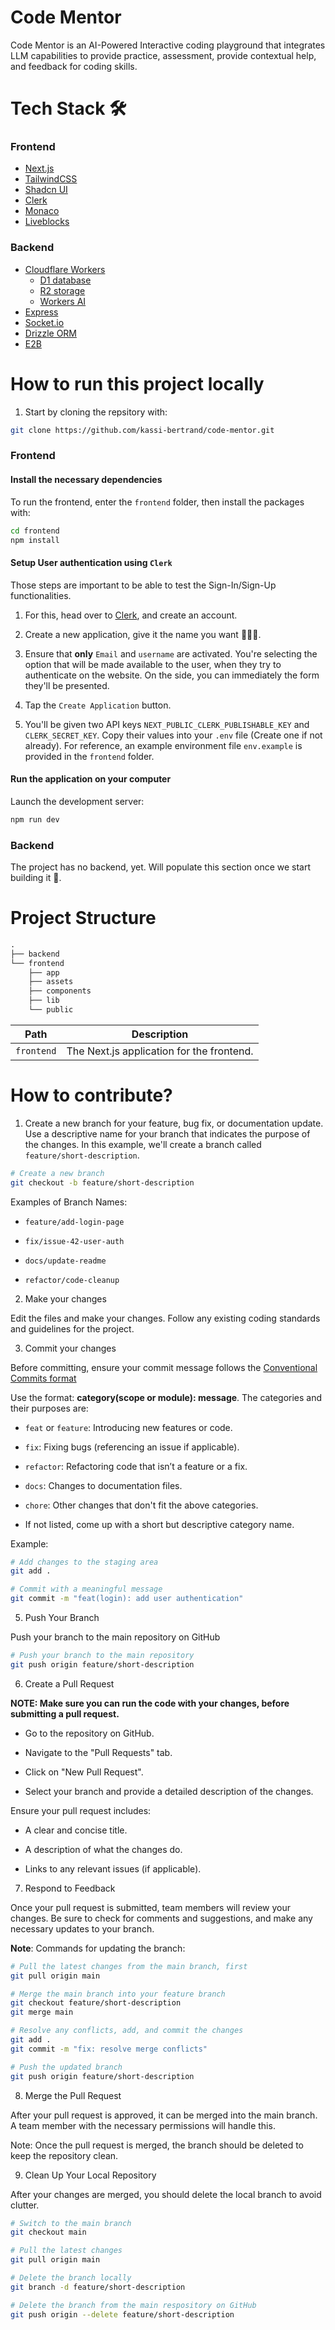 # Code Mentor

Code Mentor is an AI-Powered Interactive coding playground that integrates LLM capabilities to provide practice, assessment, provide contextual help, and feedback for coding skills.

# Tech Stack 🛠️

### Frontend

- [Next.js](https://nextjs.org/)
- [TailwindCSS](https://tailwindcss.com/)
- [Shadcn UI](https://ui.shadcn.com/)
- [Clerk](https://clerk.com/)
- [Monaco](https://microsoft.github.io/monaco-editor/)
- [Liveblocks](https://liveblocks.io/)

### Backend

- [Cloudflare Workers](https://developers.cloudflare.com/workers/)
  - [D1 database](https://developers.cloudflare.com/d1/)
  - [R2 storage](https://developers.cloudflare.com/r2/)
  - [Workers AI](https://developers.cloudflare.com/workers-ai/)
- [Express](https://expressjs.com/)
- [Socket.io](https://socket.io/)
- [Drizzle ORM](https://orm.drizzle.team/)
- [E2B](https://e2b.dev/)

# How to run this project locally

1. Start by cloning the repsitory with:

```sh
git clone https://github.com/kassi-bertrand/code-mentor.git
```

### Frontend

#### Install the necessary dependencies

To run the frontend, enter the `frontend` folder, then install the packages with:

```sh
cd frontend
npm install
```

#### Setup User authentication using `Clerk`

Those steps are important to be able to test the Sign-In/Sign-Up functionalities.

1. For this, head over to [Clerk](https://clerk.com), and create an account.

2. Create a new application, give it the name you want 💁‍♂️🙃.

3. Ensure that **only** `Email` and `username` are activated. You're selecting the option that will be made available to the user, when they try to authenticate on the website. On the side, you can immediately the form they'll be presented.

4. Tap the `Create Application` button.

5. You'll be given two API keys `NEXT_PUBLIC_CLERK_PUBLISHABLE_KEY` and `CLERK_SECRET_KEY`. Copy their values into your `.env` file (Create one if not already). For reference, an example environment file `env.example` is provided in the `frontend` folder.

#### Run the application on your computer

Launch the development server:

```sh
npm run dev
```

### Backend

The project has no backend, yet. Will populate this section once we start building it 🤣.

# Project Structure

```txt
.
├── backend
└── frontend
    ├── app
    ├── assets
    ├── components
    ├── lib
    └── public
```
| Path               | Description                                                                |
| ------------------ | -------------------------------------------------------------------------- |
| `frontend`         | The Next.js application for the frontend.                                  |

# How to contribute?

1. Create a new branch for your feature, bug fix, or documentation update. Use a descriptive name for your branch that indicates the purpose of the changes. In this example, we'll create a branch called `feature/short-description`.

```sh
# Create a new branch
git checkout -b feature/short-description
```
Examples of Branch Names:

- `feature/add-login-page`

- `fix/issue-42-user-auth`

- `docs/update-readme`

- `refactor/code-cleanup`

2. Make your changes

Edit the files and make your changes. Follow any existing coding standards and guidelines for the project.

3. Commit your changes

Before committing, ensure your commit message follows the [Conventional Commits format](https://www.conventionalcommits.org/en/v1.0.0/)

Use the format: **category(scope or module): message**. The categories and their purposes are:

- `feat` or `feature`: Introducing new features or code.

- `fix`: Fixing bugs (referencing an issue if applicable).

- `refactor`: Refactoring code that isn’t a feature or a fix.

- `docs`: Changes to documentation files.

- `chore`: Other changes that don't fit the above categories.

- If not listed, come up with a short but descriptive category name.

Example:

```sh
# Add changes to the staging area
git add .

# Commit with a meaningful message
git commit -m "feat(login): add user authentication"
```

5. Push Your Branch

Push your branch to the main repository on GitHub

```sh
# Push your branch to the main repository
git push origin feature/short-description
```

6. Create a Pull Request

**NOTE: Make sure you can run the code with your changes, before submitting a pull request.**

- Go to the repository on GitHub.

- Navigate to the "Pull Requests" tab.

- Click on "New Pull Request".

- Select your branch and provide a detailed description of the changes.

Ensure your pull request includes:

- A clear and concise title.

- A description of what the changes do.

- Links to any relevant issues (if applicable).

7. Respond to Feedback

Once your pull request is submitted, team members will review your changes. Be sure to check for comments and suggestions, and make any necessary updates to your branch.

**Note**: Commands for updating the branch:

```sh
# Pull the latest changes from the main branch, first
git pull origin main

# Merge the main branch into your feature branch
git checkout feature/short-description
git merge main

# Resolve any conflicts, add, and commit the changes
git add .
git commit -m "fix: resolve merge conflicts"

# Push the updated branch
git push origin feature/short-description
```

8. Merge the Pull Request

After your pull request is approved, it can be merged into the main branch. A team member with the necessary permissions will handle this.

Note: Once the pull request is merged, the branch should be deleted to keep the repository clean.

9. Clean Up Your Local Repository

After your changes are merged, you should delete the local branch to avoid clutter.

```sh
# Switch to the main branch
git checkout main

# Pull the latest changes
git pull origin main

# Delete the branch locally
git branch -d feature/short-description

# Delete the branch from the main respository on GitHub
git push origin --delete feature/short-description
```
